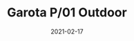 ---
title: "Garota P/01 Outdoor"
image_primary: "img/GAROTA_01_Pie_Ambiente.jpg"
description: "The%20Garotas%20are%20part%20of%20a%20diverse%20collection%20of%20outdoor%20lamps%20that%20create%20unique%20environments%20and%20contain%20a%20common%20concept%2C%20the%20shade%20in%20the%20form%20of%20a%20sea%20urchin."
designer: "Alex Fernández Camps & Gonzalo Milà"
tags: 
  - "Bover"
  - "Outdoor"
  - "Pendant"
  - "New"
  - "Table"
  - "Floor"
  - "Ceiling"
  - "Wall"
  - "outdoor-lamps"
href: "https://www.bover.es/en/lamp/garota-p-01/"
category: "outdoor-lamps"
subtitle: ""
manufacturer: "Bover"
slug: "/manufacturers/bover/outdoor-lamps/alex-fernandez-camps-gonzalo-mila-garota-p-01-outdoor"
date: "2021-02-17"
---